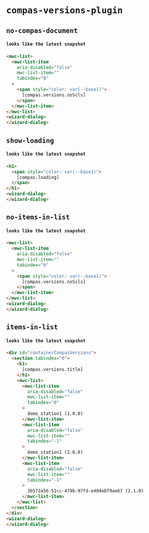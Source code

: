 # `compas-versions-plugin`

## `no-compas-document`

####   `looks like the latest snapshot`

```html
<mwc-list>
  <mwc-list-item
    aria-disabled="false"
    mwc-list-item=""
    tabindex="0"
  >
    <span style="color: var(--base1)">
      [compas.versions.noScls]
    </span>
  </mwc-list-item>
</mwc-list>
<wizard-dialog>
</wizard-dialog>

```

## `show-loading`

####   `looks like the latest snapshot`

```html
<h1>
  <span style="color: var(--base1)">
    [compas.loading]
  </span>
</h1>
<wizard-dialog>
</wizard-dialog>

```

## `no-items-in-list`

####   `looks like the latest snapshot`

```html
<mwc-list>
  <mwc-list-item
    aria-disabled="false"
    mwc-list-item=""
    tabindex="0"
  >
    <span style="color: var(--base1)">
      [compas.versions.noScls]
    </span>
  </mwc-list-item>
</mwc-list>
<wizard-dialog>
</wizard-dialog>

```

## `items-in-list`

####   `looks like the latest snapshot`

```html
<div id="containerCompasVersions">
  <section tabindex="0">
    <h1>
      [compas.versions.title]
    </h1>
    <mwc-list>
      <mwc-list-item
        aria-disabled="false"
        mwc-list-item=""
        tabindex="0"
      >
        demo_station1 (1.0.0)
      </mwc-list-item>
      <mwc-list-item
        aria-disabled="false"
        mwc-list-item=""
        tabindex="-1"
      >
        demo_station1 (2.0.0)
      </mwc-list-item>
      <mwc-list-item
        aria-disabled="false"
        mwc-list-item=""
        tabindex="-1"
      >
        3b572a56-51cc-479b-97fd-e404ebf9ae67 (2.1.0)
      </mwc-list-item>
    </mwc-list>
  </section>
</div>
<wizard-dialog>
</wizard-dialog>

```

